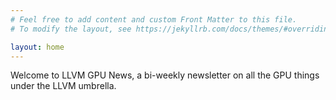 ```yaml
---
# Feel free to add content and custom Front Matter to this file.
# To modify the layout, see https://jekyllrb.com/docs/themes/#overriding-theme-defaults

layout: home
---
```



Welcome to LLVM GPU News, a bi-weekly newsletter on all the GPU things under the LLVM umbrella.
